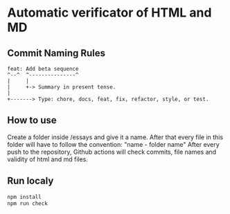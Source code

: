 # Automatic verificator of HTML and MD 

## Commit Naming Rules

```text
feat: Add beta sequence
^--^  ^---------------^
|     |
|     +-> Summary in present tense.
|
+-------> Type: chore, docs, feat, fix, refactor, style, or test.
```
## How to use

Create a folder inside /essays and give it a name.
After that every file in this folder will have to follow the convention:
"name - folder name"
After every push to the repository, Github actions will check commits, file names and validity of html and md files.

## Run localy

```bash
npm install
npm run check
```
